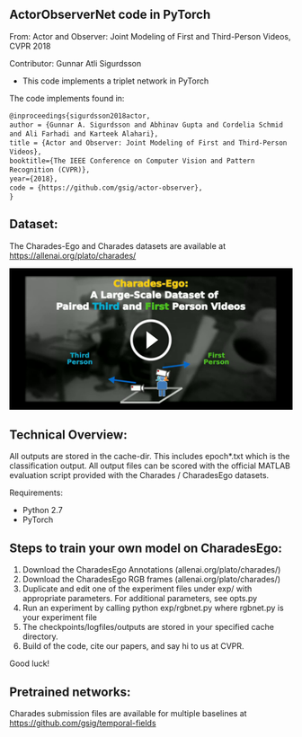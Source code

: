 ## ActorObserverNet code in PyTorch 

From: Actor and Observer: Joint Modeling of First and Third-Person Videos, CVPR 2018

Contributor: Gunnar Atli Sigurdsson

* This code implements a triplet network in PyTorch

The code implements found in:
```
@inproceedings{sigurdsson2018actor,
author = {Gunnar A. Sigurdsson and Abhinav Gupta and Cordelia Schmid and Ali Farhadi and Karteek Alahari},
title = {Actor and Observer: Joint Modeling of First and Third-Person Videos},
booktitle={The IEEE Conference on Computer Vision and Pattern Recognition (CVPR)},
year={2018},
code = {https://github.com/gsig/actor-observer},
}
```

## Dataset:

The Charades-Ego and Charades datasets are available at https://allenai.org/plato/charades/

[![Charades-Ego Teaser Video](./charades-ego-teaser.png "Charades-Ego Teaser Video")](https://www.dropbox.com/s/y2mko0l8llaha7x/CharadesEgo_teaser.mp4?dl=0)

## Technical Overview:
 
All outputs are stored in the cache-dir. This includes epoch*.txt which is the classification output.
All output files can be scored with the official MATLAB evaluation script provided with the Charades / CharadesEgo datasets.

Requirements:
* Python 2.7
* PyTorch 


## Steps to train your own model on CharadesEgo:
 
1. Download the CharadesEgo Annotations (allenai.org/plato/charades/)
2. Download the CharadesEgo RGB frames (allenai.org/plato/charades/)
3. Duplicate and edit one of the experiment files under exp/ with appropriate parameters. For additional parameters, see opts.py
4. Run an experiment by calling python exp/rgbnet.py where rgbnet.py is your experiment file
5. The checkpoints/logfiles/outputs are stored in your specified cache directory. 
6. Build of the code, cite our papers, and say hi to us at CVPR.

Good luck!


## Pretrained networks:



Charades submission files are available for multiple baselines at https://github.com/gsig/temporal-fields
